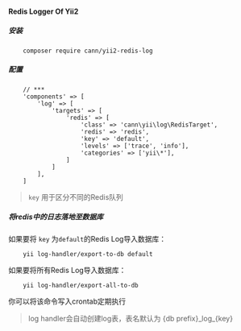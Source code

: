 #### Redis Logger Of Yii2

##### 安装

```
    composer require cann/yii2-redis-log
```

##### 配置

```
    // ***
    'components' => [
        'log' => [
            'targets' => [
                'redis' => [
                    'class' => 'cann\yii\log\RedisTarget',
                    'redis' => 'redis',
                    'key' => 'default',
                    'levels' => ['trace', 'info'],
                    'categories' => ['yii\*'],
                ]
            ]
        ],
    ]
```

>`key` 用于区分不同的Redis队列

##### 将redis中的日志落地至数据库

如果要将 `key` 为`default`的Redis Log导入数据库：

```
    yii log-handler/export-to-db default
```

如果要将所有Redis Log导入数据库：

```
    yii log-handler/export-all-to-db
```

你可以将该命令写入crontab定期执行

>log handler会自动创建log表，表名默认为 {db prefix}\_log\_{key}

